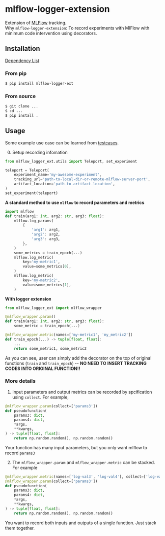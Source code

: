 # mlflow-logger-extension
Extension of [MLFlow](https://mlflow.org/) tracking.  
Why `mlflow-logger-extension`: To record experiments with MlFlow with minimum code intervention using decorators.

## Installation
[Dependency List](./pyproject.toml)  

### From pip
```bash
$ pip install mlflow-logger-ext
```

### From source
```bash
$ git clone ...
$ cd ...
$ pip install .
```

## Usage
Some example use case can be learned from [testcases](mlflow_logger_ext/tests/test_mlflow.py).

0. Setup recording infomation
```python
from mlflow_logger_ext.utils import Teleport, set_experiment

teleport = Teleport(
    experiment_name='my-awesome-experiment',
    tracking_url='path-to-local-dir-or-remote-mlflow-server-port',
    artifact_location='path-to-artifact-location',
)
set_experiment(teleport)
```

**A standard method to use `mlflow` to record parameters and metrics**
```python
import mlflow
def train(arg1: int, arg2: str, arg3: float):
    mlflow.log_params(
        {
            'arg1': arg1,
            'arg2': arg2,
            'arg3': arg3,
        },
    )
    some_metrics = train_epoch(...)
    mlflow.log_metric(
        key='my-metric1',
        value=some_metrics[0],
    )
    mlflow.log_metric(
        key='my-metric2',
        value=some_metrics[1],
    )
```

**With logger extension**
```python
from mlflow_logger_ext import mlflow_wrapper

@mlflow_wrapper.param()
def train(arg1: int, arg2: str, arg3: float):
    some_metric = train_epoch(...)

@mlflow_wrapper.metric(names=['my-metric1', 'my_metric2'])
def train_epoch(...) -> tuple[float, float]:
    ...
    return some_metric1, some_metric2
```
As you can see, user can simply add the decorator on the top of original functions (`train` and `train_epoch`) -- **NO NEED TO INSERT TRACKING CODES INTO ORIGINAL FUNCTION!!**

### More details
1. Input parameters and output metrics can be recorded by spcification using `collect`. For example,
```python
@mlflow_wrapper.param(collect=['params3'])
def pseudofunction(
    params3: dict,
    params4: dict,
    *args,
    **kwargs,
) -> tuple[float, float]:
    return np.random.random(), np.random.random()
```
Your function has many input parameters, but you only want mlflow to record `params3`

2. The `mlflow_wrapper.param` and `mlflow_wrapper.metric` can be stacked. For example
```python
@mlflow_wrapper.metric(names=['log-val3', 'log-val4'], collect=['log-val4'])
@mlflow_wrapper.param(collect=['params3'])
def pseudofunction(
    params3: dict,
    params4: dict,
    *args,
    **kwargs,
) -> tuple[float, float]:
    return np.random.random(), np.random.random()
```
You want to record both inputs and outputs of a single function. Just stack them together.
